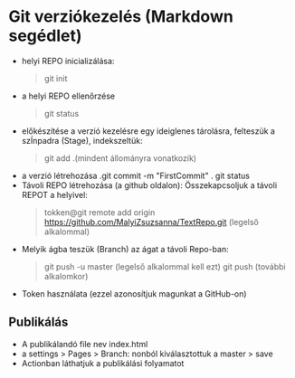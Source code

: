 # Git verziókezelés (Markdown segédlet)

- helyi REPO inicializálása:
    > git init
- a helyi REPO ellenőrzése
    >git status
- előkészítése a verzió kezelésre egy ideiglenes tárolásra, felteszük a szÍnpadra (Stage), indekszeltük:
    >git add .(mindent állományra vonatkozik)
- a verzió létrehozása
    .git commit -m "FirstCommit"
     . git status
- Távoli REPO létrehozása (a github oldalon):
Összekapcsoljuk a távoli REPOT a helyivel:
    >tokken@git remote add origin https://github.com/MalyiZsuzsanna/TextRepo.git (legelső alkalommal)
- Melyik ágba teszük (Branch) az ágat a távoli Repo-ban:
    >git push -u master (legelső alkalommal kell ezt)
    >git push (további alkalomkor)
- Token használata (ezzel azonosítjuk magunkat a GitHub-on)

## Publikálás

- A publikálandó file nev index.html
- a settings > Pages > Branch: nonból kiválasztottuk a master > save
- Actionban láthatjuk a publikálási folyamatot
